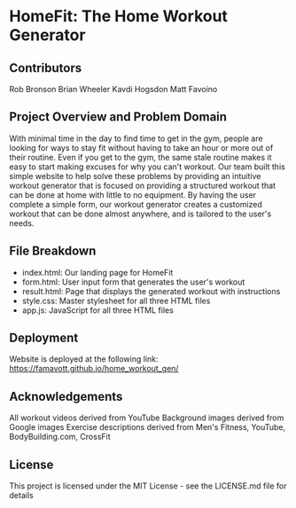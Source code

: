 # HomeFit: The Home Workout Generator

## Contributors

Rob Bronson
Brian Wheeler
Kavdi Hogsdon
Matt Favoino

## Project Overview and Problem Domain

With minimal time in the day to find time to get in the gym, people are looking for ways to stay fit without having to take an hour or more out of their routine. Even if you get to the gym, the same stale routine makes it easy to start making excuses for why you can't workout. Our team built this simple website to help solve these problems by providing an intuitive workout generator that is focused on providing a structured workout that can be done at home with little to no equipment. By having the user complete a simple form, our workout generator creates a customized workout that can be done almost anywhere, and is tailored to the user's needs.

## File Breakdown
<ul>
  <li>index.html: Our landing page for HomeFit</li>
  <li>form.html: User input form that generates the user's workout</li>
  <li>result.html: Page that displays the generated workout with instructions</li>
  <li>style.css: Master stylesheet for all three HTML files</li>
  <li>app.js: JavaScript for all three HTML files</li>
</ul>

## Deployment
Website is deployed at the following link: https://famavott.github.io/home_workout_gen/

## Acknowledgements
All workout videos derived from YouTube
Background images derived from Google images
Exercise descriptions derived from Men's Fitness, YouTube, BodyBuilding.com, CrossFit

## License
This project is licensed under the MIT License - see the LICENSE.md file for details

